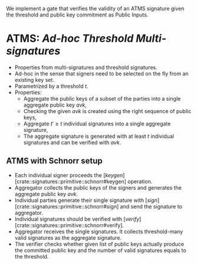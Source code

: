 We implement a gate that verifies the validity of an ATMS signature given the threshold and public key commitment as Public Inputs.

# ATMS: _Ad-hoc Threshold Multi-signatures_
* Properties from multi-signatures and threshold signatures.
* Ad-hoc in the sense that signers need to be selected on the fly from an existing key set.
* Parametrized by a threshold $t$.
* Properties:
  * Aggregate the public keys of a subset of the parties into a single aggregate public key $avk$,
  * Checking the given $avk$ is created using the right sequence of public keys,
  * Aggregate $t' \geq t$ individual signatures into a single aggregate signature,
  * The aggregate signature is generated with at least $t$ individual signatures and can be verified with $avk$.

## ATMS with Schnorr setup
* Each individual signer proceeds the [$keygen$][crate::signatures::primitive::schnorr#keygen] operation.
* Aggregator collects the public keys of the signers and generates the aggregate public key $avk$.
* Individual parties generate their single signature with [$sign$][crate::signatures::primitive::schnorr#sign] and send the signature to aggregator.
* Individual signatures should be verified with [$verify$][crate::signatures::primitive::schnorr#verify].
* Aggregator receives the single signatures. It collects threshold-many valid signatures as the aggregate signature.
* The verifier checks whether given list of public keys actually produce the committed public key and the number of valid signatures equals to the threshold. 
